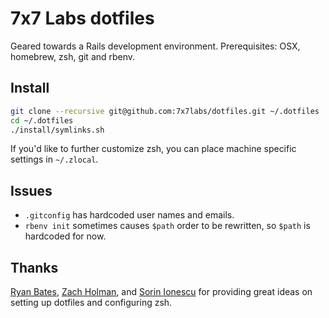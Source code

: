 # 7x7 Labs dotfiles

Geared towards a Rails development environment.  Prerequisites: OSX, homebrew, zsh, git and rbenv.

## Install

```sh
git clone --recursive git@github.com:7x7labs/dotfiles.git ~/.dotfiles
cd ~/.dotfiles
./install/symlinks.sh
```

If you'd like to further customize zsh, you can place machine specific settings in `~/.zlocal`.

## Issues

* `.gitconfig` has hardcoded user names and emails.
* `rbenv init` sometimes causes `$path` order to be rewritten, so `$path` is hardcoded for now.

## Thanks

[Ryan Bates](https://github.com/ryanb/dotfiles), [Zach Holman](https://github.com/holman/dotfiles), and [Sorin Ionescu](https://github.com/sorin-ionescu/prezto) for providing great ideas on setting up dotfiles and configuring zsh.
